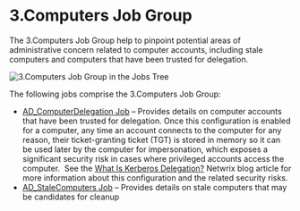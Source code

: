# 3.Computers Job Group

The 3.Computers Job Group help to pinpoint potential areas of administrative concern related to
computer accounts, including stale computers and computers that have been trusted for delegation.

![3.Computers Job Group in the Jobs Tree](/img/product_docs/accessanalyzer/12.0/solutions/activedirectory/computers/jobstree.webp)

The following jobs comprise the 3.Computers Job Group:

- [AD_ComputerDelegation Job](/docs/accessanalyzer/12.0/solutions/activedirectory/computers/ad_computerdelegation.md) – Provides details on computer accounts that
  have been trusted for delegation. Once this configuration is enabled for a computer, any time an
  account connects to the computer for any reason, their ticket-granting ticket (TGT) is stored in
  memory so it can be used later by the computer for impersonation, which exposes a significant
  security risk in cases where privileged accounts access the computer.  See the
  [What Is Kerberos Delegation?](https://blog.netwrix.com/2021/11/30/what-is-kerberos-delegation-an-overview-of-kerberos-delegation/) Netwrix
  blog article for more information about this configuration and the related security risks.
- [AD_StaleComputers Job](/docs/accessanalyzer/12.0/solutions/activedirectory/computers/ad_stalecomputers.md) – Provides details on stale computers that may be
  candidates for cleanup
